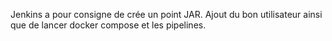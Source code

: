 Jenkins a pour consigne de crée un point JAR.
Ajout du bon utilisateur ainsi que de lancer docker compose et les pipelines.
